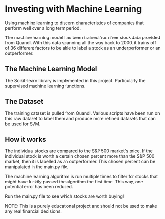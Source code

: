 # Investing with Machine Learning
Using machine learning to discern characteristics of companies that perform well over a long term period. 

The machine learning model has been trained from free stock data provided from Quandl. With this data spanning all the way back to 2000, it trains off of 36 different factors to be able to label a stock as an underperformer or an outperformer. 

## The Machine Learning Model
The Scikit-learn library is implemented in this project. Particularly the supervised machine learning functions. 

## The Dataset
The training dataset is pulled from Quandl. Various scripts have been run on this raw dataset to label them and produce more refined datasets that can be used for SVM.

## How it works
The individual stocks are compared to the S&P 500 market's price. If the individual stock is worth a certain chosen percent more than the S&P 500 market, then it is labelled as an outperformer. This chosen percent can be manipulated in the main.py file.  

The machine learning algorithm is run multiple times to filter for stocks that might have luckily passed the algorithm the first time. This way, one potential error has been reduced. 

Run the main.py file to see which stocks are worth buying!



NOTE: This is a purely educational project and should not be used to make any real financial decisions. 
